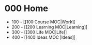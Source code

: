 # 000 Home

- 100 - [[100 Course MOC|Work]]
- 200 - [[200 Learning MOC|Learning]]
- 300 - [[300 Life MOC|Life]]
- 400 - [[400 Ideas MOC |Ideas]]